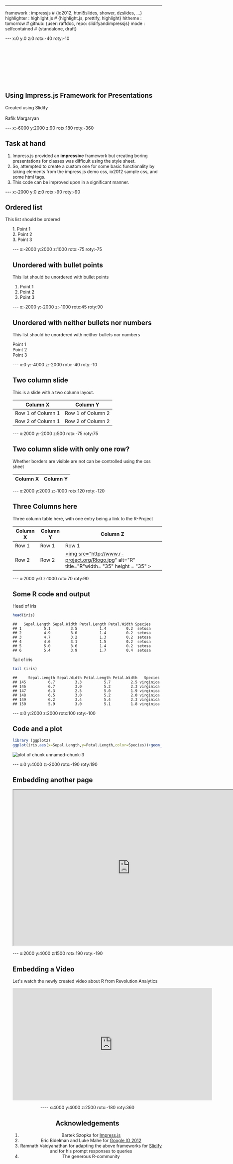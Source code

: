 ---
framework   : impressjs   # {io2012, html5slides, shower, dzslides, ...}
highlighter : highlight.js  # {highlight.js, prettify, highlight}
hitheme     : tomorrow      # 
github: {user: raffdoc, repo: slidifyandimpressjs}
mode        : selfcontained # {standalone, draft}


---  x:0 y:0 z:0 rotx:-40 roty:-10 

<br><br><br><br><br><br><br>

## Using Impress.js Framework for Presentations
  
Created using Slidify <br><br>
<super> Rafik Margaryan

---  x:-6000 y:2000 z:90 rotx:180 roty:-360 
  
## Task at hand
  
1. Impress.js provided an **impressive** framework but creating boring presentations for classes was difficult using the style sheet. 
2. So, attempted to create a custom one for some basic functionality by taking elements from the impress.js demo css, io2012 sample css, and some html tags.
3. This code can be improved upon in a significant manner.

---  x:-2000 y:0 z:0 rotx:-90 roty:-90 
  
## Ordered list
  
This list should be ordered
<ol>
1. Point 1<br>
2. Point 2<br>
3. Point 3

---  x:-2000 y:2000 z:1000 rotx:-75 roty:-75 
  
## Unordered with bullet points
  
This list should be unordered with bullet points

1. Point 1
2. Point 2
3. Point 3

---  x:-2000 y:-2000 z:-1000 rotx:45 roty:90 

## Unordered with neither bullets nor numbers
  
This list should be unordered with neither bullets nor numbers

Point 1 <br>
Point 2 <br>
Point 3

---  x:0 y:-4000 z:-2000 rotx:-40 roty:-10 

## Two column slide

This is a slide with a two column layout.

Column X | Column Y 
---------|----------
Row 1 of Column 1    | Row 1 of Column 2    
Row 2 of Column 1    | Row 2 of Column 2    

---  x:2000 y:-2000 z:500 rotx:-75 roty:75   

## Two column slide with only one row?

Whether borders are visible are not can be controlled using the css sheet

Column X | Column Y 
---------|----------


---  x:2000 y:2000 z:-1000 rotx:120 roty:-120 
  
## Three Columns here
  
Three column table here, with one entry being a link to the R-Project

Column X | Column Y | Column Z
---------|----------|---------
Row 1    | Row 1    |  Row 1
Row 2    | Row 2    |  <a href="http://www.r-project.org" target="_blank"><img src="http://www.r-project.org/Rlogo.jpg" alt="R" title="R"width= "35" height = "35" ></a>


---  x:2000 y:0 z:1000 rotx:70 roty:90

## Some R code and output

Head of iris


```r
head(iris)
```

```
##   Sepal.Length Sepal.Width Petal.Length Petal.Width Species
## 1          5.1         3.5          1.4         0.2  setosa
## 2          4.9         3.0          1.4         0.2  setosa
## 3          4.7         3.2          1.3         0.2  setosa
## 4          4.6         3.1          1.5         0.2  setosa
## 5          5.0         3.6          1.4         0.2  setosa
## 6          5.4         3.9          1.7         0.4  setosa
```
Tail of iris


```r
tail (iris)
```

```
##     Sepal.Length Sepal.Width Petal.Length Petal.Width   Species
## 145          6.7         3.3          5.7         2.5 virginica
## 146          6.7         3.0          5.2         2.3 virginica
## 147          6.3         2.5          5.0         1.9 virginica
## 148          6.5         3.0          5.2         2.0 virginica
## 149          6.2         3.4          5.4         2.3 virginica
## 150          5.9         3.0          5.1         1.8 virginica
```

--- x:0 y:2000 z:2000 rotx:100 roty:-100 

## Code and a plot


```r
library (ggplot2)
ggplot(iris,aes(x=Sepal.Length,y=Petal.Length,color=Species))+geom_point()+ geom_smooth (method=loess)
```

![plot of chunk unnamed-chunk-3](assets/fig/unnamed-chunk-3.png) 

---   x:0 y:4000 z:-2000 rotx:-190 roty:190 

## Embedding another page 

<iframe src="http://www.rstudio.com/" style="min-height: 500px; min-width: 750px;"></iframe>

--- x:2000 y:4000 z:1500 rotx:190 roty:-190

## Embedding a Video

Let's watch the newly created video about R from Revolution Analytics  
<center>
<iframe width="640" height="360" src="http://www.youtube.com/embed/TR2bHSJ_eck?feature=player_embedded" frameborder="0" allowfullscreen></iframe>

---- x:4000 y:4000 z:2500 rotx:-180 roty:360

## Acknowledgements

1. Bartek Szopka for <a href="https://github.com/bartaz/impress.js" target="_blank"> Impress.js </a>
2. Eric Bidelman and Luke Mahe for <a href="https://code.google.com/p/io-2012-slides/" target="_blank">Google IO 2012</a>
3. Ramnath Vaidyanathan for adapting the above frameworks for <a href="http://slidify.org/" target="_blank"> Slidify </a> and for his prompt responses to queries 
4. The generous R-community 





